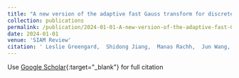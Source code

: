 ```yaml
---
title: "A new version of the adaptive fast Gauss transform for discrete and continuous sources"
collection: publications
permalink: /publication/2024-01-01-A-new-version-of-the-adaptive-fast-Gauss-transform-for-discrete-and-continuous-sources
date: 2024-01-01
venue: 'SIAM Review'
citation: ' Leslie Greengard,  Shidong Jiang,  Manas Rachh,  Jun Wang, &quot;A new version of the adaptive fast Gauss transform for discrete and continuous sources.&quot; SIAM Review, 2024.'
---
```

Use [Google Scholar](https://scholar.google.com/scholar?q=A+new+version+of+the+adaptive+fast+Gauss+transform+for+discrete+and+continuous+sources){:target="_blank"} for full citation